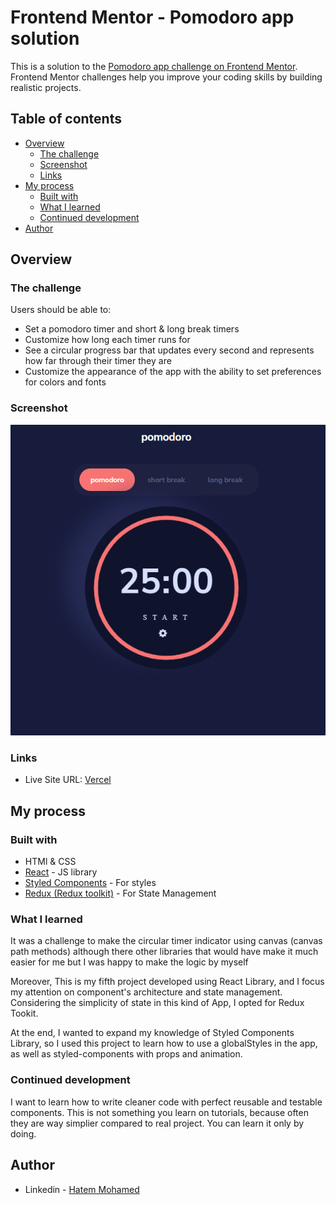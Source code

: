 # Frontend Mentor - Pomodoro app solution

This is a solution to the [Pomodoro app challenge on Frontend Mentor](https://www.frontendmentor.io/challenges/pomodoro-app-KBFnycJ6G). Frontend Mentor challenges help you improve your coding skills by building realistic projects.

## Table of contents

- [Overview](#overview)
  - [The challenge](#the-challenge)
  - [Screenshot](#screenshot)
  - [Links](#links)
- [My process](#my-process)
  - [Built with](#built-with)
  - [What I learned](#what-i-learned)
  - [Continued development](#continued-development)
- [Author](#author)

## Overview

### The challenge

Users should be able to:

- Set a pomodoro timer and short & long break timers
- Customize how long each timer runs for
- See a circular progress bar that updates every second and represents how far through their timer they are
- Customize the appearance of the app with the ability to set preferences for colors and fonts

### Screenshot

![](./screenshot.png)

### Links

- Live Site URL: [Vercel](https://pomodoro-app-mauve.vercel.app/)

## My process

### Built with

- HTMl & CSS
- [React](https://reactjs.org/) - JS library
- [Styled Components](https://styled-components.com/) - For styles
- [Redux (Redux toolkit)](https://redux-toolkit.js.org/) - For State Management

### What I learned

It was a challenge to make the circular timer indicator using canvas (canvas path methods) although there other libraries that would have make it much easier for me but I was happy to make the logic by myself

Moreover, This is my fifth project developed using React Library, and I focus my attention on component's architecture and state management.
Considering the simplicity of state in this kind of App, I opted for Redux Tookit.

At the end, I wanted to expand my knowledge of Styled Components Library, so I used this project to learn how to use a globalStyles in the app, as well as styled-components with props and animation.

### Continued development

I want to learn how to write cleaner code with perfect reusable and testable components. This is not something you learn on tutorials, because often they are way simplier compared to real project. You can learn it only by doing.

## Author

- Linkedin - [Hatem Mohamed](https://www.linkedin.com/in/hatem-mohamed-85346916a/)
